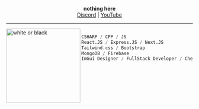 
<p align='center'>
  <b>nothing here</b><br>
  <a href="https://discord.gg/7nw6zh9dQV">Discord</a> |
  <a href="https://www.youtube.com/@faelcanalha">YouTube</a>

----
<img src="https://cdn.discordapp.com/attachments/929899386698334208/1138172161245315102/Sem_Titulo-2.png" align="left" alt="white or black" width="200" height="auto">

```py
 
CSHARP / CPP / JS
React.JS / Express.JS / Next.JS
Tailwind.css / Bootstrap
MongoDB / Firebase
ImGui Designer / FullStack Developer / Cheat Developer
 
```
